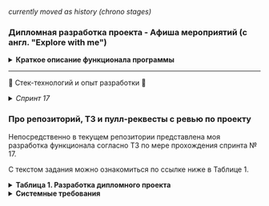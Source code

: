 *currently moved as history (chrono stages)*

### Дипломная разработка проекта - Афиша мероприятий (с англ. "Explore with me")

<details><summary><b>Краткое описание функционала программы</b></summary>

Сервис для организации совместного времяпровождения (Spring Boot, JPA+API, Hibernate, Postgres, Docker). Пользователи
могут создавать и искать мероприятия, участвовать в них, оставлять комментарии и т.д.

</details>

-----

🧩 Стек-технологий и опыт разработки 🧩

<details><summary><i>Спринт 17</i></summary>


Проект в своей основе включает Java Core, Spring Boot Framework и возможности развертывания в сборке от Maven в
контейнерах с использованием Docker. Программа представляет собой микросервис с архитектурой REST API, отвечающей
требованиям [спецификаций](./specifications) из [Swagger](https://editor-next.swagger.io/). Микросервис состоит из двух
модулей:

1) модуль [ewc-core](./ewm-core) отвечает за базовую и дополнительную бизнес-логику, ядро приложения;
2) модуль [ewm-statistics](./ewm-statistics) призван решать вспомогательные задачи по сбору и выдачи статистики ресурса.

Для удобства дальнейшей разработки и расширения приложения в каждом из модулей объекты DTO выделены в отдельный
субмодуль api: [ewm-core-api](./ewm-core/ewm-core-api) и [ewm-statistics-api](./ewm-statistics/ewm-statistics-api).
Кроме того, в сервисе статистики для обращения к нему, в этом же пакете
реализован [клиент](./ewm-statistics/ewm-statistics-api/src/main/java/ru/practicum/ewm/stats/client),
который можно легко интегрировать в другой сервис, в данном случае в модуль бизнес-логики. Клиент построен на Спринговом
`RestTemplate` с
использованием [TypeUtils](https://commons.apache.org/proper/commons-lang/apidocs/org/apache/commons/lang3/reflect/TypeUtils.html)
в качестве 'super class token' из библиотеки Apache Commons.

</details>

### Про репозиторий, ТЗ и пулл-реквесты с ревью по проекту

Непосредственно в текущем репозитории представлена моя разработка функционала согласно ТЗ по мере прохождения спринта
№ 17.

С текстом задания можно ознакомиться по ссылке ниже в Таблице 1.

<details><summary><b>Таблица 1. Разработка дипломного проекта</b></summary>

| Текст оригинала ТЗ                                                    | Текст разработанного кода<br/>(ссылка на Пулл-реквест из ветки)             |
|-----------------------------------------------------------------------|-----------------------------------------------------------------------------|
| [Основной функционал](./specifications/develop.md)                    | [develop](https://github.com/gityanizamovramil/java-explore-with-me/pull/2) |
| [Дополнительный функционал: Комментарии](./specifications/feature.md) | [feature](https://github.com/gityanizamovramil/java-explore-with-me/pull/3) |

</details>

<details><summary><b>Системные требования</b></summary>

-----

В данном репозитории представлен бэкенд приложения. Работоспособность приложения протестирована по WEB API с помощью
Postman-тестов.

Тесты лежат здесь:

- для модуля бизнес-логики - [ewm-main-service.json](./postman/ewm-main-service.json),
- для модуля статистики - [ewm-stat-service.json](./postman/ewm-stat-service.json).

Приложение работает корректно в текущем виде при наличии:

- установленный [JDK версии 11](https://docs.aws.amazon.com/corretto/),
- сборка с использованием [Maven](https://maven.apache.org/),
- установленный [Docker](https://www.docker.com/products/docker-desktop/).

</details>